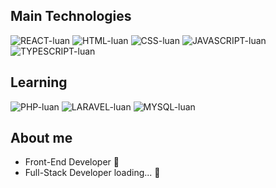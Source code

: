 ## Main Technologies
<div align="justyfi">
  
  <img alt="REACT-luan" src="https://img.shields.io/badge/react-%2320232a.svg?style=for-the-badge&logo=react&logoColor=%2361DAFB">
  <img alt="HTML-luan" src="https://img.shields.io/badge/html5-%23E34F26.svg?style=for-the-badge&logo=html5&logoColor=white">
  <img alt="CSS-luan" src="https://img.shields.io/badge/css3-%231572B6.svg?style=for-the-badge&logo=css3&logoColor=white">
  <img alt="JAVASCRIPT-luan" src="https://img.shields.io/badge/javascript-%23323330.svg?style=for-the-badge&logo=javascript&logoColor=%23F7DF1E">
  <img alt="TYPESCRIPT-luan" src="https://img.shields.io/badge/typescript-%23007ACC.svg?style=for-the-badge&logo=typescript&logoColor=white">
  
  ## Learning
  
  <img alt="PHP-luan" src="https://img.shields.io/badge/php-%23777BB4.svg?style=for-the-badge&logo=php&logoColor=white">
  <img alt="LARAVEL-luan" src="https://img.shields.io/badge/laravel-%23FF2D20.svg?style=for-the-badge&logo=laravel&logoColor=white">
  <img alt="MYSQL-luan" src="https://img.shields.io/badge/mysql-%2300f.svg?style=for-the-badge&logo=mysql&logoColor=white">
  
  ## About me
  - Front-End Developer :man:
  - Full-Stack Developer loading... :thought_balloon:
  
<div/>
